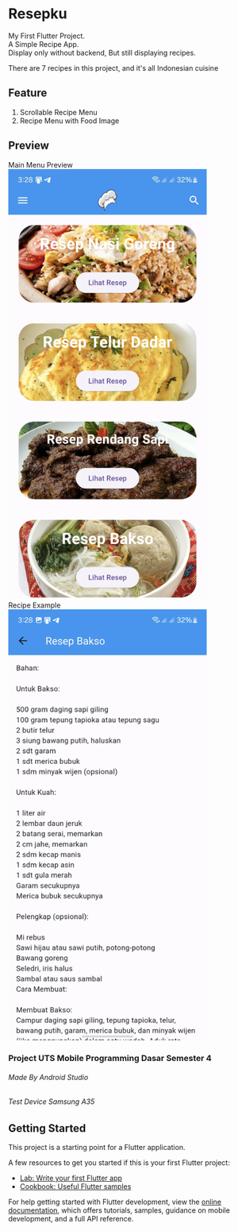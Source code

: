 # Resepku

My First Flutter Project. <br/>
A Simple Recipe App. <br/>
Display only without backend,
But still displaying recipes.

There are 7 recipes in this project,
and it's all Indonesian cuisine

## Feature
1. Scrollable Recipe Menu
2. Recipe Menu with Food Image

## Preview
Main Menu Preview <br/>
<img src="https://github.com/Amee30/Resepku/blob/f28ba1e4474035f89263747eb003b7fb2b8ef58b/assets/preview1.jpg" width="400" /> <br/>
Recipe Example <br/>
<img src="https://github.com/Amee30/Resepku/blob/f28ba1e4474035f89263747eb003b7fb2b8ef58b/assets/preview2.jpg" width="400" /> <br/>


### Project UTS Mobile Programming Dasar Semester 4
###### Made By Android Studio
###### Test Device Samsung A35

## Getting Started

This project is a starting point for a Flutter application.

A few resources to get you started if this is your first Flutter project:

- [Lab: Write your first Flutter app](https://docs.flutter.dev/get-started/codelab)
- [Cookbook: Useful Flutter samples](https://docs.flutter.dev/cookbook)

For help getting started with Flutter development, view the
[online documentation](https://docs.flutter.dev/), which offers tutorials,
samples, guidance on mobile development, and a full API reference.
